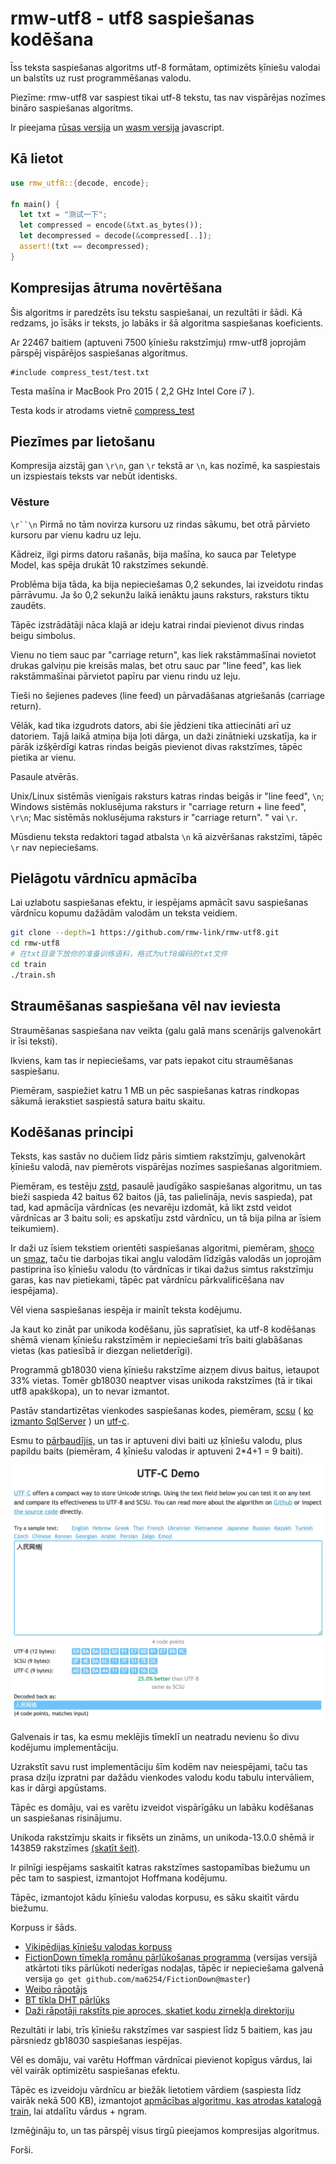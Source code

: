 # rmw-utf8 - utf8 saspiešanas kodēšana

Īss teksta saspiešanas algoritms utf-8 formātam, optimizēts ķīniešu valodai un balstīts uz rust programmēšanas valodu.

Piezīme: rmw-utf8 var saspiest tikai utf-8 tekstu, tas nav vispārējas nozīmes bināro saspiešanas algoritms.

Ir pieejama [rūsas versija](https://github.com/rmw-link/rmw-utf8) un [wasm versija](https://github.com/rmw-lib/rmw-utf8-wasm) javascript.

## Kā lietot

```rust
use rmw_utf8::{decode, encode};

fn main() {
  let txt = "测试一下";
  let compressed = encode(&txt.as_bytes());
  let decompressed = decode(&compressed[..]);
  assert!(txt == decompressed);
}
```

## Kompresijas ātruma novērtēšana

Šis algoritms ir paredzēts īsu tekstu saspiešanai, un rezultāti ir šādi. Kā redzams, jo īsāks ir teksts, jo labāks ir šā algoritma saspiešanas koeficients.

Ar 22467 baitiem (aptuveni 7500 ķīniešu rakstzīmju) rmw-utf8 joprojām pārspēj vispārējos saspiešanas algoritmus.

```
#include compress_test/test.txt
```

Testa mašīna ir MacBook Pro 2015 ( 2,2 GHz Intel Core i7 ).

Testa kods ir atrodams vietnē [compress_test](https://github.com/rmw-link/rmw-utf8/tree/master/compress_test)

## Piezīmes par lietošanu

Kompresija aizstāj gan `\r\n`, gan `\r` tekstā ar `\n`, kas nozīmē, ka saspiestais un izspiestais teksts var nebūt identisks.

### Vēsture

`\r``\n` Pirmā no tām novirza kursoru uz rindas sākumu, bet otrā pārvieto kursoru par vienu kadru uz leju.

Kādreiz, ilgi pirms datoru rašanās, bija mašīna, ko sauca par Teletype Model, kas spēja drukāt 10 rakstzīmes sekundē.

Problēma bija tāda, ka bija nepieciešamas 0,2 sekundes, lai izveidotu rindas pārrāvumu. Ja šo 0,2 sekunžu laikā ienāktu jauns raksturs, raksturs tiktu zaudēts.

Tāpēc izstrādātāji nāca klajā ar ideju katrai rindai pievienot divus rindas beigu simbolus.

Vienu no tiem sauc par "carriage return", kas liek rakstāmmašīnai novietot drukas galviņu pie kreisās malas, bet otru sauc par "line feed", kas liek rakstāmmašīnai pārvietot papīru par vienu rindu uz leju.

Tieši no šejienes padeves (line feed) un pārvadāšanas atgriešanās (carriage return).

Vēlāk, kad tika izgudrots dators, abi šie jēdzieni tika attiecināti arī uz datoriem. Tajā laikā atmiņa bija ļoti dārga, un daži zinātnieki uzskatīja, ka ir pārāk izšķērdīgi katras rindas beigās pievienot divas rakstzīmes, tāpēc pietika ar vienu.

Pasaule atvērās.

Unix/Linux sistēmās vienīgais raksturs katras rindas beigās ir "line feed", `\n`; Windows sistēmās noklusējuma raksturs ir "carriage return + line feed", `\r\n`; Mac sistēmās noklusējuma raksturs ir "carriage return". " vai `\r`.

Mūsdienu teksta redaktori tagad atbalsta `\n` kā aizvēršanas rakstzīmi, tāpēc `\r` nav nepieciešams.

## Pielāgotu vārdnīcu apmācība

Lai uzlabotu saspiešanas efektu, ir iespējams apmācīt savu saspiešanas vārdnīcu kopumu dažādām valodām un teksta veidiem.

```bash
git clone --depth=1 https://github.com/rmw-link/rmw-utf8.git
cd rmw-utf8
# 在txt目录下放你的准备训练语料，格式为utf8编码的txt文件
cd train
./train.sh
```

## Straumēšanas saspiešana vēl nav ieviesta

Straumēšanas saspiešana nav veikta (galu galā mans scenārijs galvenokārt ir īsi teksti).

Ikviens, kam tas ir nepieciešams, var pats iepakot citu straumēšanas saspiešanu.

Piemēram, saspiežiet katru 1 MB un pēc saspiešanas katras rindkopas sākumā ierakstiet saspiestā satura baitu skaitu.

## Kodēšanas principi

Teksts, kas sastāv no dučiem līdz pāris simtiem rakstzīmju, galvenokārt ķīniešu valodā, nav piemērots vispārējas nozīmes saspiešanas algoritmiem.

Piemēram, es testēju [zstd](https://github.com/facebook/zstd), pasaulē jaudīgāko saspiešanas algoritmu, un tas bieži saspieda 42 baitus 62 baitos (jā, tas palielināja, nevis saspieda), pat tad, kad apmācīja vārdnīcas (es nevarēju izdomāt, kā likt zstd veidot vārdnīcas ar 3 baitu soli; es apskatīju zstd vārdnīcu, un tā bija pilna ar īsiem teikumiem).

Ir daži uz īsiem tekstiem orientēti saspiešanas algoritmi, piemēram, [shoco](https://ed-von-schleck.github.io/shoco/) un [smaz](https://github.com/antirez/smaz), taču tie darbojas tikai angļu valodām līdzīgās valodās un joprojām pastiprina īso ķīniešu valodu (to vārdnīcas ir tikai dažus simtus rakstzīmju garas, kas nav pietiekami, tāpēc pat vārdnīcu pārkvalificēšana nav iespējama).

Vēl viena saspiešanas iespēja ir mainīt teksta kodējumu.

Ja kaut ko zināt par unikoda kodēšanu, jūs sapratīsiet, ka utf-8 kodēšanas shēmā vienam ķīniešu rakstzīmēm ir nepieciešami trīs baiti glabāšanas vietas (kas patiesībā ir diezgan nelietderīgi).

Programmā gb18030 viena ķīniešu rakstzīme aizņem divus baitus, ietaupot 33% vietas. Tomēr gb18030 neaptver visas unikoda rakstzīmes (tā ir tikai utf8 apakškopa), un to nevar izmantot.

Pastāv standartizētas vienkodes saspiešanas kodes, piemēram, [scsu](https://github.com/dop251/scsu) ( [ko izmanto SqlServer](https://docs.microsoft.com/en-us/sql/relational-databases/data-compression/unicode-compression-implementation?view=sql-server-ver15) ) un [utf-c](https://github.com/deNULL/utf-c).

Esmu to [pārbaudījis,](https://denull.github.io/utf-c) un tas ir aptuveni divi baiti uz ķīniešu valodu, plus papildu baits (piemēram, 4 ķīniešu valodas ir aptuveni 2*4+1 = 9 baiti).

![](https://raw.githubusercontent.com/gcxfd/img/gh-pages/ffxMd3.jpg)

Galvenais ir tas, ka esmu meklējis tīmeklī un neatradu nevienu šo divu kodējumu implementāciju.

Uzrakstīt savu rust implementāciju šīm kodēm nav neiespējami, taču tas prasa dziļu izpratni par dažādu vienkodes valodu kodu tabulu intervāliem, kas ir dārgi apgūstams.

Tāpēc es domāju, vai es varētu izveidot vispārīgāku un labāku kodēšanas un saspiešanas risinājumu.

Unikoda rakstzīmju skaits ir fiksēts un zināms, un unikoda-13.0.0 shēmā ir 143859 rakstzīmes [(skatīt šeit)](https://github.com/rmw-link/utf8_compress/blob/master/all_char.py).

Ir pilnīgi iespējams saskaitīt katras rakstzīmes sastopamības biežumu un pēc tam to saspiest, izmantojot Hoffmana kodējumu.

Tāpēc, izmantojot kādu ķīniešu valodas korpusu, es sāku skaitīt vārdu biežumu.

Korpuss ir šāds.

* [Vikipēdijas ķīniešu valodas korpuss](https://jdhao.github.io/2019/01/10/two_chinese_corpus)
* [FictionDown tīmekļa romānu pārlūkošanas programma](https://github.com/ma6254/FictionDown) (versijas versijā atkārtoti tiks pārlūkoti nederīgas nodaļas, tāpēc ir nepieciešama galvenā versija `go get github.com/ma6254/FictionDown@master`)
* [Weibo rāpotājs](https://github.com/gcxfd/weibo-crawler)
* [BT tīkla DHT pārlūks](https://github.com/gcxfd/bt-spider)
* [Daži rāpotāji rakstīts pie aproces, skatiet kodu zirnekļa direktoriju](https://github.com/rmw-link/utf8_compress/tree/master/spider)

Rezultāti ir labi, trīs ķīniešu rakstzīmes var saspiest līdz 5 baitiem, kas jau pārsniedz gb18030 saspiešanas iespējas.

Vēl es domāju, vai varētu Hoffman vārdnīcai pievienot kopīgus vārdus, lai vēl vairāk optimizētu saspiešanas efektu.

Tāpēc es izveidoju vārdnīcu ar biežāk lietotiem vārdiem (saspiesta līdz vairāk nekā 500 KB), izmantojot [apmācības algoritmu, kas atrodas katalogā train](https://github.com/rmw-link/rmw-utf8/tree/master/train), lai atdalītu vārdus + ngram.

Izmēģināju to, un tas pārspēj visus tirgū pieejamos kompresijas algoritmus.

Forši.